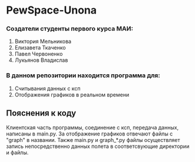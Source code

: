 # PewSpace-Unona
### Создатели студенты первого курса МАИ:
1) Виктория Мельникова
2) Елизавета Ткаченко
3) Павел Червоненко
4) Лукьянов Владислав
### В данном репозитории находится программа для:
1) Считывания данных с ксп
2) Отображения графиков в реальном времени
## Пояснения к коду
Клиентская часть программы, соединение с ксп, передача данных, написаны в main.py.
За отображение графиков отвечают файлы с "graph" в названии.
Также main.py и graph_*.py файлы осуществляет запись непосредственно данных полета в соответсвующие директории и файлы.
